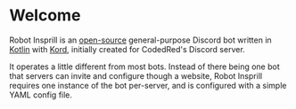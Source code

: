 # Welcome

Robot Insprill is an [open-source](https://github.com/Insprill/robot-insprill) general-purpose Discord bot written in [Kotlin](https://kotlinlang.org/) with [Kord](https://github.com/kordlib/kord), initially created for CodedRed's Discord server.

It operates a little different from most bots. 
Instead of there being one bot that servers can invite and configure though a website, Robot Insprill requires one instance of the bot per-server, and is configured with a simple YAML config file.
